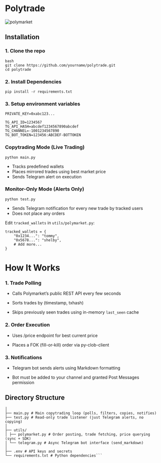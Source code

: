 # Polytrade

![polymarket](https://github.com/user-attachments/assets/6d1edc58-7e89-4fe0-bb96-e1e843d9d0a1)





## Installation

### 1. Clone the repo
```
bash
git clone https://github.com/yourname/polytrade.git
cd polytrade
```

### 2. Install Dependencies
```
pip install -r requirements.txt
```

### 3. Setup environment variables
```
PRIVATE_KEY=0xabc123...

TG_API_ID=1234567
TG_API_HASH=abcdef1234567890abcdef
TG_CHANNEL=-1001234567890        
TG_BOT_TOKEN=123456:ABCDEF-BOTTOKEN
```

### Copytrading Mode (Live Trading)
```
python main.py
```

- Tracks predefined wallets
- Places mirrored trades using best market price
- Sends Telegram alert on execution

### Monitor-Only Mode (Alerts Only)
```
python test.py
```

- Sends Telegram notification for every new trade by tracked users
- Does not place any orders


Edit `tracked_wallets` in `utils/polymarket.py`:
```
tracked_wallets = {
    "0x1234...": "tommy",
    "0x5678...": "shelby",
    # Add more...
}
```

# How It Works

### 1. Trade Polling

- Calls Polymarket’s public REST API every few seconds

- Sorts trades by (timestamp, txhash)

- Skips previously seen trades using in-memory `last_seen` cache

### 2. Order Execution

- Uses /price endpoint for best current price

- Places a FOK (fill-or-kill) order via py-clob-client

### 3. Notifications

- Telegram bot sends alerts using Markdown formatting

- Bot must be added to your channel and granted Post Messages permission

## Directory Structure
```polytrade/
│
├── main.py # Main copytrading loop (polls, filters, copies, notifies)
├── test.py # Read-only trade listener (just Telegram alerts, no copying)
│
├── utils/
│ ├── polymarket.py # Order posting, trade fetching, price querying (sync + SDK)
│ └── telegram.py # Async Telegram bot interface (send_markdown)
│
├── .env # API keys and secrets
└── requirements.txt # Python dependencies```




